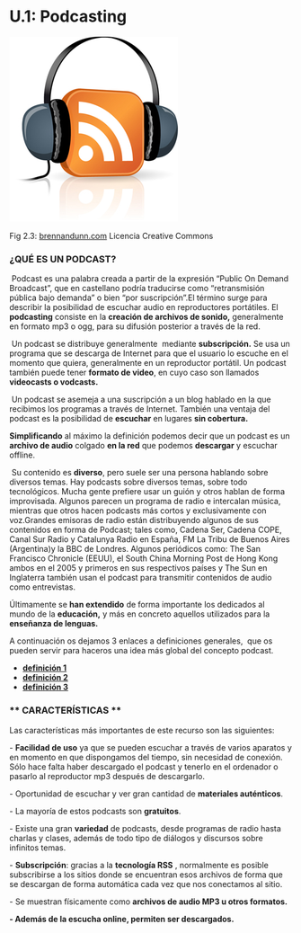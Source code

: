 # U.1: Podcasting


![](img/podcast.jpg)


Fig 2.3: [brennandunn.com](http://www.google.es/url?sa=i&rct=j&q=&esrc=s&source=images&cd=&cad=rja&docid=lElSD2LpSuzvQM&tbnid=dGGPJVw_7YVL_M:&ved=0CAQQjB0&url=http%3A%2F%2Fbrennandunn.com%2Fcategory%2Fpodcast%2F&ei=iXSCUu61C4qH0AWfpoEI&psig=AFQjCNFmIIV0VV9j61a6lY_SkNr2uqcr4Q&ust=1384367594941559) Licencia Creative Commons

### ¿QUÉ ES UN PODCAST?

 Podcast es una palabra creada a partir de la expresión “Public On Demand Broadcast”, que en castellano podría traducirse como “retransmisión pública bajo demanda” o bien “por suscripción”.El término surge para describir la posibilidad de escuchar audio en reproductores portátiles. El **podcasting** consiste en la **creación de archivos de sonido,** generalmente en formato mp3 o ogg, para su difusión posterior a través de la red.

 Un podcast se distribuye generalmente  mediante **subscripción.** Se usa un programa que se descarga de Internet para que el usuario lo escuche en el momento que quiera, generalmente en un reproductor portátil. Un podcast también puede tener **formato de video**, en cuyo caso son llamados **videocasts o vodcasts.**

 Un podcast se asemeja a una suscripción a un blog hablado en la que recibimos los programas a través de Internet. También una ventaja del podcast es la posibilidad de **escuchar** en lugares **sin cobertura.**

**Simplificando** al máximo la definición podemos decir que un podcast es un **archivo de audio** colgado **en la red** que podemos **descargar** y escuchar offline.

 Su contenido es **diverso**, pero suele ser una persona hablando sobre diversos temas. Hay podcasts sobre diversos temas, sobre todo tecnológicos. Mucha gente prefiere usar un guión y otros hablan de forma improvisada. Algunos parecen un programa de radio e intercalan música, mientras que otros hacen podcasts más cortos y exclusivamente con voz.Grandes emisoras de radio están distribuyendo algunos de sus contenidos en forma de Podcast; tales como, Cadena Ser, Cadena COPE, Canal Sur Radio y Catalunya Radio en España, FM La Tribu de Buenos Aires (Argentina)y la BBC de Londres. Algunos periódicos como: The San Francisco Chronicle (EEUU), el South China Morning Post de Hong Kong ambos en el 2005 y primeros en sus respectivos países y The Sun en Inglaterra también usan el podcast para transmitir contenidos de audio como entrevistas.

Últimamente se **han extendido** de forma importante los dedicados al mundo de la **educación,** y más en concreto aquellos utilizados para la **enseñanza de lenguas.**

A continuación os dejamos 3 enlaces a definiciones generales,  que os pueden servir para haceros una idea más global del concepto podcast.

*   **[definición 1](http://es.wikipedia.org/wiki/Podcast)**
*   **[definición 2](http://oympodcasts.blogspot.com.es/2013/03/definicion-de-podcasts.html)**
*   **[definición 3](http://www.anexom.es/tecnologia/el-podcasting-i-%C2%BFque-es-un-podcast-y-como-lo-uso/)**

### ** CARACTERÍSTICAS **

Las características más importantes de este recurso son las siguientes:

\- **Facilidad de uso** ya que se pueden escuchar a través de varios aparatos y en momento en que dispongamos del tiempo, sin necesidad de conexión. Sólo hace falta haber descargado el podcast y tenerlo en el ordenador o pasarlo al reproductor mp3 después de descargarlo.

\- Oportunidad de escuchar y ver gran cantidad de **materiales auténticos**.

\- La mayoría de estos podcasts son **gratuitos**.

\- Existe una gran **variedad** de podcasts, desde programas de radio hasta charlas y clases, además de todo tipo de diálogos y discursos sobre infinitos temas.

\- **Subscripción**: gracias a la **tecnología RSS** , normalmente es posible subscribirse a los sitios donde se encuentran esos archivos de forma que se descargan de forma automática cada vez que nos conectamos al sitio.

\- Se muestran físicamente como **archivos de audio MP3 u otros formatos.**

**\- Además de la escucha online, permiten ser descargados.**

